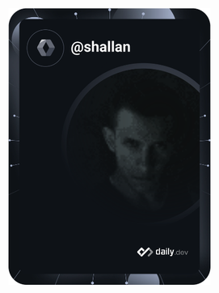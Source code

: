 <a href="https://app.daily.dev/shallan"><img src="https://github.com/monkeychambers/monkeychambers/blob/master/devcard.svg" width="400" alt="Shallan Rambaran's Dev Card"/></a>
